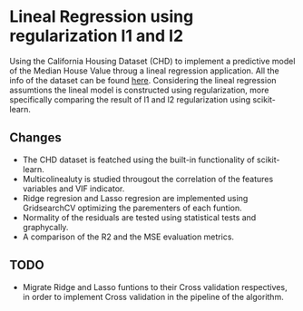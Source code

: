 # Lineal Regression using regularization l1 and l2
Using the California Housing Dataset (CHD) to implement a predictive model of the Median House Value throug a lineal regression application. All the info of the dataset can be found [here](https://www.dcc.fc.up.pt/~ltorgo/Regression/cal_housing.html).
Considering the lineal regression assumtions the lineal model is constructed using regularization, more specifically comparing the result of l1 and l2 regularization using scikit-learn.

## Changes
- The CHD dataset is featched using the built-in functionality of scikit-learn.
- Multicolinealuty is studied througout the correlation of the features variables and VIF indicator.
- Ridge regresion and Lasso regresion are implemented using GridsearchCV optimizing the parementers of each funtion.
- Normality of the residuals are tested using statistical tests and graphycally.
- A comparison of the R2 and the MSE evaluation metrics.

## TODO

- Migrate Ridge and Lasso funtions to their Cross validation respectives, in order to implement Cross validation in the pipeline of the algorithm.
